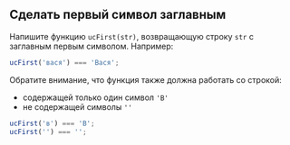 ## Сделать первый символ заглавным ##

Напишите функцию `ucFirst(str)`, возвращающую строку `str` с заглавным первым символом. Например:

```js
ucFirst('вася') === 'Вася';
```

Обратите внимание, что функция также должна работать со строкой:
- содержащей только один символ `'В'`
- не содержащей символы `''`
```js
ucFirst('в') === 'В';
ucFirst('') === '';
```
